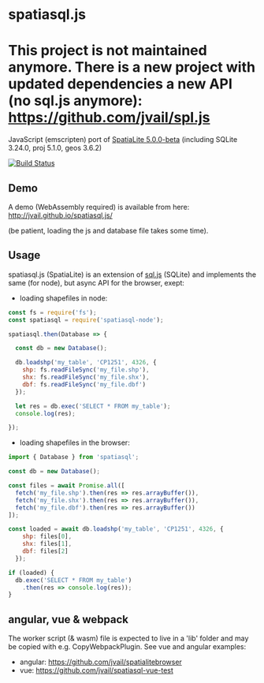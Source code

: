 # spatiasql.js

# This project is not maintained anymore. There is a new project with updated dependencies a new API (no sql.js anymore): https://github.com/jvail/spl.js

JavaScript (emscripten) port of [SpatiaLite 5.0.0-beta](https://www.gaia-gis.it/fossil/libspatialite/index) (including SQLite 3.24.0, proj 5.1.0, geos 3.6.2)

[![Build Status](https://travis-ci.org/jvail/spatiasql.js.svg?branch=master)](https://travis-ci.org/jvail/spatiasql.js)

## Demo
A demo (WebAssembly required) is available from here: http://jvail.github.io/spatiasql.js/

(be patient, loading the js and database file takes some time).

## Usage
spatiasql.js (SpatiaLite) is an extension of [sql.js](https://github.com/kripken/sql.js/) (SQLite) and implements the same (for node), but async API for the browser, exept:

 - loading shapefiles in node:
```js
const fs = require('fs');
const spatiasql = require('spatiasql-node');

spatiasql.then(Database => {

  const db = new Database();

  db.loadshp('my_table', 'CP1251', 4326, {
    shp: fs.readFileSync('my_file.shp'),
    shx: fs.readFileSync('my_file.shx'),
    dbf: fs.readFileSync('my_file.dbf')
  });

  let res = db.exec('SELECT * FROM my_table');
  console.log(res);

});
```

 - loading shapefiles in the browser:
```js
import { Database } from 'spatiasql';

const db = new Database();

const files = await Promise.all([
  fetch('my_file.shp').then(res => res.arrayBuffer()),
  fetch('my_file.shx').then(res => res.arrayBuffer()),
  fetch('my_file.dbf').then(res => res.arrayBuffer())
]);

const loaded = await db.loadshp('my_table', 'CP1251', 4326, {
    shp: files[0],
    shx: files[1],
    dbf: files[2]
  });

if (loaded) {
  db.exec('SELECT * FROM my_table')
    .then(res => console.log(res));
}

```

## angular, vue & webpack

The worker script (& wasm) file is expected to live in a 'lib' folder and may be copied with e.g. CopyWebpackPlugin.
See vue and angular examples:

* angular: https://github.com/jvail/spatialitebrowser
* vue: https://github.com/jvail/spatiasql-vue-test

